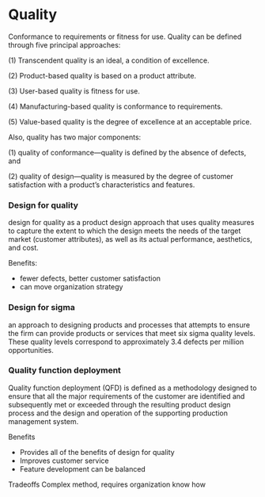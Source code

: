 # Quality

Conformance to requirements or fitness for use. Quality can be defined through five principal
approaches: 

(1) Transcendent quality is an ideal, a condition of excellence. 

(2) Product-based quality is based on a product attribute. 

(3) User-based quality is fitness for use. 

(4) Manufacturing-based quality is conformance to requirements. 

(5) Value-based quality is the degree of excellence at an acceptable
price. 

Also, quality has two major components: 

(1) quality of conformance—quality is defined by the absence of defects, and 

(2) quality of design—quality is measured by the degree of customer satisfaction with a product’s characteristics and features.

### Design for quality

design for quality as a product design approach that uses quality measures to capture the extent to which the design meets the needs of the target market (customer attributes), as well as its actual performance, aesthetics, and
cost.

Benefits:

- fewer defects, better customer satisfaction
- can move organization strategy

### Design for sigma

an approach to designing products and processes that attempts to ensure the firm can provide products
or services that meet six sigma quality levels. These quality levels correspond to approximately 3.4
defects per million opportunities.





### Quality function deployment

Quality function deployment (QFD) is defined  as a methodology designed to ensure that all the major requirements of the customer are identified and subsequently met or exceeded through the resulting product design process and the design and operation of the supporting production management system.

Benefits

- Provides all of the benefits of design for quality
- Improves customer service
- Feature development can be balanced

Tradeoffs
Complex method, requires organization know how

